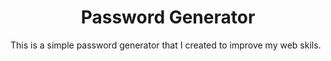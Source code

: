<h1 align="center">Password Generator</h1>
This is a simple password generator that I created to improve my web skils.
